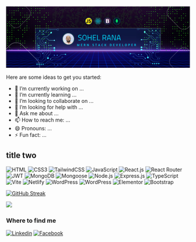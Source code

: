 ![](https://raw.githubusercontent.com/sohel5G/sohel5g/main/MERN%20Stack%20developer.png "Sohel Rana - FRONT END DEVELOPER")

Here are some ideas to get you started:

- 🔭 I’m currently working on ...
- 🌱 I’m currently learning ...
- 👯 I’m looking to collaborate on ...
- 🤔 I’m looking for help with ...
- 💬 Ask me about ...
- 📫 How to reach me: ...
- 😄 Pronouns: ...
- ⚡ Fun fact: ...

## title two 
![HTML](https://img.shields.io/badge/HTML5-E34F26?style=flat-square&logo=html5&logoColor=white)
![CSS3](https://img.shields.io/badge/CSS3-1572B6?style=flat-square&logo=css3&logoColor=white)
![TailwindCSS](https://img.shields.io/badge/Tailwind_CSS-38B2AC?style=flat-square&logo=tailwind-css&logoColor=white)
![JavaScript](https://img.shields.io/badge/JavaScript-F7DF1E?style=flat-square&logo=javascript&logoColor=black)
![React.js](https://img.shields.io/badge/React.js-0081CB?style=flat-square&logo=react&logoColor=61DAFB)
![React Router](https://img.shields.io/badge/React%20Router-CA4245?style=flat-square&logo=reactrouter&logoColor=white)
![JWT](https://img.shields.io/badge/JSON%20Web%20Token-000000?style=flat-square&logo=jsonwebtokens&logoColor=white)
![MongoDB](https://img.shields.io/badge/MongoDB-4EA94B?style=flat-square&logo=mongodb&logoColor=white)
![Mongoose](https://img.shields.io/badge/Mongoose-880000?style=flat-square&logo=mongoose&logoColor=white)
![Node.js](https://img.shields.io/badge/Node.js-43853D?style=flat-square&logo=node.js&logoColor=white)
![Express.js](https://img.shields.io/badge/Express.js-000000?style=flat-square&logo=express&logoColor=white)
![TypeScript](https://img.shields.io/badge/TypeScript-007ACC?style=flat-square&logo=typescript&logoColor=white)
![Vite](https://img.shields.io/badge/Vite-593D88?style=flat-square&logo=vite&logoColor=white)
![Netlify](https://img.shields.io/badge/Netlify-00C7B7?style=flat-square&logo=netlify&logoColor=white)
![WordPress](https://img.shields.io/badge/Wordpress-21759B?style=flat-square&logo=wordpress&logoColor=white)
![WordPress](https://img.shields.io/badge/WooCommerce-96588A?style=flat-square&logo=woocommerce&logoColor=white)
![Elementor](https://img.shields.io/badge/Elementor-9146FF?style=flat-square&logo=elementor&logoColor=white)
![Bootstrap](https://img.shields.io/badge/Bootstrap-563D7C?style=flat-square&logo=bootstrap&logoColor=white)


[![GitHub Streak](https://github-readme-streak-stats.herokuapp.com?user=sohel5g&theme=tokyonight-duo&hide_border=true&card_width=500)](https://git.io/streak-stats)


![](http://github-profile-summary-cards.vercel.app/api/cards/profile-details?username=sohel5g&theme=blueberry)


### Where to find me

[![Linkedin](https://img.shields.io/badge/LinkedIn-0077B5?style=flat-square&logo=linkedin&logoColor=white)](https://www.linkedin.com/in/thestoryteller/)
[![Facebook](https://img.shields.io/badge/Facebook-1877F2?style=flat-square&logo=facebook&logoColor=white)](https://facebook.com/hasin)